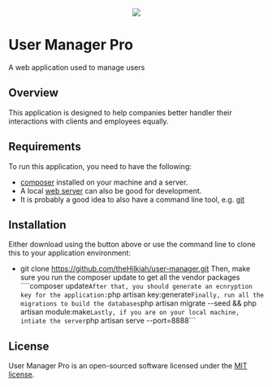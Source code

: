 <p align="center">
<img src="https://pavement.engineering.asu.edu/wp-content/uploads/2012/12/Holbrook-Asphalt-logo2-300x126.png">
</p>

# User Manager Pro

A web application used to manage users

## Overview
This application is designed to help companies better handler their interactions with clients and employees equally.

## Requirements
To run this application, you need to have the following: 
 - [composer](https://getcomposer.org/download/) installed on your machine and a server. 
 - A local [web server](http://www.wampserver.com/en/) can also be good for development. 
 - It is probably a good idea to also have a command line tool, e.g. [git](https://git-scm.com/)

## Installation
Either download using the button above or use the command line to clone this to your application environment:
- git clone https://github.com/theHilkiah/user-manager.git
Then, make sure you run the composer update to get all the vendor packages
    ````composer update```
After that, you should generate an ecnryption key for the application:
    ```php artisan key:generate```
Finally, run all the migrations to build the databases
    ```php artisan migrate --seed && php artisan module:make```
Lastly, if you are on your local machine, intiate the server
    ```php artisan serve --port=8888```

## License

User Manager Pro is an open-sourced software licensed under the [MIT license](https://opensource.org/licenses/MIT).
